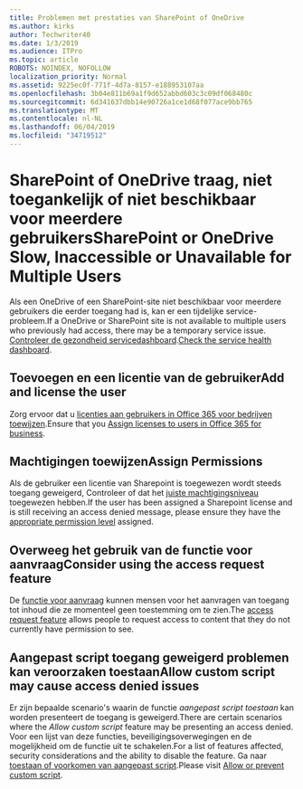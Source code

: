 ```yaml
---
title: Problemen met prestaties van SharePoint of OneDrive
ms.author: kirks
author: Techwriter40
ms.date: 1/3/2019
ms.audience: ITPro
ms.topic: article
ROBOTS: NOINDEX, NOFOLLOW
localization_priority: Normal
ms.assetid: 9225ec0f-771f-4d7a-8157-e188953107aa
ms.openlocfilehash: 3b04e811b69a1f9d652abbd603c3c09df068480c
ms.sourcegitcommit: 6d341637dbb14e90726a1ce1d68f077ace9bb765
ms.translationtype: MT
ms.contentlocale: nl-NL
ms.lasthandoff: 06/04/2019
ms.locfileid: "34719512"
---
```

# <a name="sharepoint-or-onedrive-slow-inaccessible-or-unavailable-for-multiple-users"></a><span data-ttu-id="f3c98-102">SharePoint of OneDrive traag, niet toegankelijk of niet beschikbaar voor meerdere gebruikers</span><span class="sxs-lookup"><span data-stu-id="f3c98-102">SharePoint or OneDrive Slow, Inaccessible or Unavailable for Multiple Users</span></span>

<span data-ttu-id="f3c98-103">Als een OneDrive of een SharePoint-site niet beschikbaar voor meerdere gebruikers die eerder toegang had is, kan er een tijdelijke service-probleem.</span><span class="sxs-lookup"><span data-stu-id="f3c98-103">If a OneDrive or SharePoint site is not available to multiple users who previously had access, there may be a temporary service issue.</span></span> <span data-ttu-id="f3c98-104">[Controleer de gezondheid servicedashboard](https://portal.office.com/adminportal/home#/servicehealth).</span><span class="sxs-lookup"><span data-stu-id="f3c98-104">[Check the service health dashboard](https://portal.office.com/adminportal/home#/servicehealth).</span></span>

## <a name="add-and-license-the-user"></a><span data-ttu-id="f3c98-105">Toevoegen en een licentie van de gebruiker</span><span class="sxs-lookup"><span data-stu-id="f3c98-105">Add and license the user</span></span>

<span data-ttu-id="f3c98-106">Zorg ervoor dat u [licenties aan gebruikers in Office 365 voor bedrijven toewijzen](https://docs.microsoft.com/en-us/office365/admin/subscriptions-and-billing/assign-licenses-to-users?view=o365-worldwide&amp;tabs=One).</span><span class="sxs-lookup"><span data-stu-id="f3c98-106">Ensure that you [Assign licenses to users in Office 365 for business](https://docs.microsoft.com/en-us/office365/admin/subscriptions-and-billing/assign-licenses-to-users?view=o365-worldwide&amp;tabs=One).</span></span>


## <a name="assign-permissions"></a><span data-ttu-id="f3c98-107">Machtigingen toewijzen</span><span class="sxs-lookup"><span data-stu-id="f3c98-107">Assign Permissions</span></span>

<span data-ttu-id="f3c98-108">Als de gebruiker een licentie van Sharepoint is toegewezen wordt steeds toegang geweigerd, Controleer of dat het [juiste machtigingsniveau](https://docs.microsoft.com/en-us/sharepoint/understanding-permission-levels) toegewezen hebben.</span><span class="sxs-lookup"><span data-stu-id="f3c98-108">If the user has been assigned a Sharepoint license and is still receiving an access denied message, please ensure they have the [appropriate permission level](https://docs.microsoft.com/en-us/sharepoint/understanding-permission-levels) assigned.</span></span>

## <a name="consider-using-the-access-request-feature"></a><span data-ttu-id="f3c98-109">Overweeg het gebruik van de functie voor aanvraag</span><span class="sxs-lookup"><span data-stu-id="f3c98-109">Consider using the access request feature</span></span>

<span data-ttu-id="f3c98-110">De [functie voor aanvraag](https://support.office.com/en-us/article/Set-up-and-manage-access-requests-94B26E0B-2822-49D4-929A-8455698654B3) kunnen mensen voor het aanvragen van toegang tot inhoud die ze momenteel geen toestemming om te zien.</span><span class="sxs-lookup"><span data-stu-id="f3c98-110">The [access request feature](https://support.office.com/en-us/article/Set-up-and-manage-access-requests-94B26E0B-2822-49D4-929A-8455698654B3) allows people to request access to content that they do not currently have permission to see.</span></span>

## <a name="allow-custom-script-may-cause-access-denied-issues"></a><span data-ttu-id="f3c98-111">Aangepast script toegang geweigerd problemen kan veroorzaken toestaan</span><span class="sxs-lookup"><span data-stu-id="f3c98-111">Allow custom script may cause access denied issues</span></span>

<span data-ttu-id="f3c98-112">Er zijn bepaalde scenario's waarin de functie *aangepast script toestaan* kan worden presenteert de toegang is geweigerd.</span><span class="sxs-lookup"><span data-stu-id="f3c98-112">There are certain scenarios where the *Allow custom script* feature may be presenting an access denied.</span></span> <span data-ttu-id="f3c98-113">Voor een lijst van deze functies, beveiligingsoverwegingen en de mogelijkheid om de functie uit te schakelen.</span><span class="sxs-lookup"><span data-stu-id="f3c98-113">For a list of features affected, security considerations and the ability to disable the feature.</span></span> <span data-ttu-id="f3c98-114">Ga naar [toestaan of voorkomen van aangepast script](https://docs.microsoft.com/en-us/sharepoint/allow-or-prevent-custom-script).</span><span class="sxs-lookup"><span data-stu-id="f3c98-114">Please visit [Allow or prevent custom script](https://docs.microsoft.com/en-us/sharepoint/allow-or-prevent-custom-script).</span></span>

